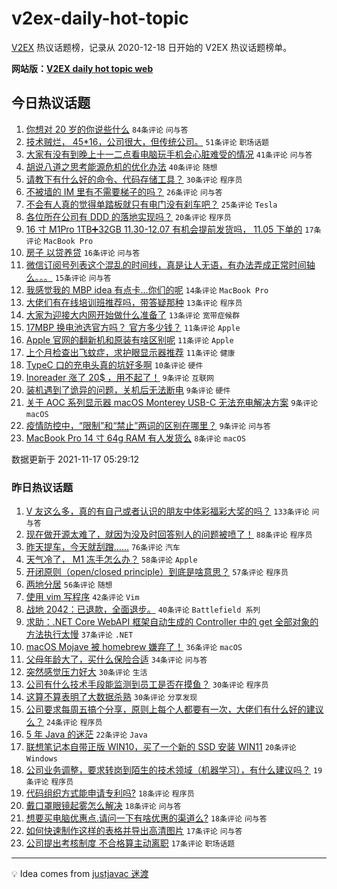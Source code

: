 # v2ex-daily-hot-topic

[V2EX](https://www.v2ex.com/) 热议话题榜，记录从 2020-12-18 日开始的 V2EX 热议话题榜单。

**网站版：[V2EX daily hot topic web](https://boojack.github.io/v2ex-daily-hot-topic-web/)**

## 今日热议话题

<!-- TODAY BEGIN -->

1. [你想对 20 岁的你说些什么](https://www.v2ex.com/t/815930) `84条评论` `问与答`
1. [技术贼烂， 45*16，公司很大，但传统公司。](https://www.v2ex.com/t/815972) `51条评论` `职场话题`
1. [大家有没有到晚上十一二点看电脑玩手机会心脏难受的情况](https://www.v2ex.com/t/815928) `41条评论` `问与答`
1. [胡说八道之思考能源危机的优化办法](https://www.v2ex.com/t/815923) `40条评论` `随想`
1. [请教下有什么好的命令、代码存储工具？](https://www.v2ex.com/t/815979) `30条评论` `程序员`
1. [不被墙的 IM 里有不需要梯子的吗？](https://www.v2ex.com/t/815926) `26条评论` `问与答`
1. [不会有人真的觉得单踏板就只有电门没有刹车吧？](https://www.v2ex.com/t/815943) `25条评论` `Tesla`
1. [各位所在公司有 DDD 的落地实现吗？](https://www.v2ex.com/t/815951) `20条评论` `程序员`
1. [16 寸 M1Pro 1TB➕32GB 11.30-12.07 有机会提前发货吗， 11.05 下单的](https://www.v2ex.com/t/815959) `17条评论` `MacBook Pro`
1. [房子 以贷养贷](https://www.v2ex.com/t/815958) `16条评论` `问与答`
1. [微信订阅号列表这个混乱的时间线，真是让人无语，有办法弄成正常时间轴么。。。](https://www.v2ex.com/t/815953) `15条评论` `问与答`
1. [我感觉我的 MBP idea 有点卡...你们的呢](https://www.v2ex.com/t/815947) `14条评论` `MacBook Pro`
1. [大佬们有在线培训班推荐吗，带答疑那种](https://www.v2ex.com/t/815956) `13条评论` `程序员`
1. [大家为迎接大内网开始做什么准备了](https://www.v2ex.com/t/815925) `13条评论` `宽带症候群`
1. [17MBP 换电池选官方吗？ 官方多少钱？](https://www.v2ex.com/t/815975) `11条评论` `Apple`
1. [Apple 官网的翻新机和原装有啥区别呢](https://www.v2ex.com/t/815946) `11条评论` `Apple`
1. [上个月检查出飞蚊症，求护眼显示器推荐](https://www.v2ex.com/t/815935) `11条评论` `健康`
1. [TypeC 口的充电头真的坑好多啊](https://www.v2ex.com/t/815922) `10条评论` `硬件`
1. [Inoreader 涨了 20$ ，用不起了！](https://www.v2ex.com/t/815985) `9条评论` `互联网`
1. [装机遇到了诡异的问题，关机后无法断电](https://www.v2ex.com/t/815971) `9条评论` `硬件`
1. [关于 AOC 系列显示器 macOS Monterey USB-C 无法充电解决方案](https://www.v2ex.com/t/815945) `9条评论` `macOS`
1. [疫情防控中，“限制”和“禁止”两词的区别在哪里？](https://www.v2ex.com/t/815937) `9条评论` `问与答`
1. [MacBook Pro 14 寸 64g RAM 有人发货么](https://www.v2ex.com/t/815955) `8条评论` `macOS`

数据更新于 2021-11-17 05:29:12

<!-- TODAY END -->

### 昨日热议话题

<!-- YESTERDAY BEGIN -->

1. [V 友这么多，真的有自己或者认识的朋友中体彩福彩大奖的吗？](https://www.v2ex.com/t/815685) `133条评论` `问与答`
1. [现在做开源太难了，就因为没及时回答别人的问题被喷了！](https://www.v2ex.com/t/815817) `88条评论` `程序员`
1. [昨天提车，今天就刮蹭……](https://www.v2ex.com/t/815717) `76条评论` `汽车`
1. [天气冷了， M1 冻手怎么办？](https://www.v2ex.com/t/815733) `58条评论` `Apple`
1. [开闭原则（open/closed principle）到底是啥意思？](https://www.v2ex.com/t/815704) `57条评论` `程序员`
1. [两地分居](https://www.v2ex.com/t/815677) `56条评论` `随想`
1. [使用 vim 写程序](https://www.v2ex.com/t/815810) `42条评论` `Vim`
1. [战地 2042：已退款，全面退步。](https://www.v2ex.com/t/815695) `40条评论` `Battlefield 系列`
1. [求助：.NET Core WebAPI 框架自动生成的 Controller 中的 get 全部对象的方法执行太慢](https://www.v2ex.com/t/815708) `37条评论` `.NET`
1. [macOS Mojave 被 homebrew 嫌弃了！](https://www.v2ex.com/t/815746) `36条评论` `macOS`
1. [父母年龄大了，买什么保险合适](https://www.v2ex.com/t/815713) `34条评论` `问与答`
1. [突然感觉压力好大](https://www.v2ex.com/t/815866) `30条评论` `生活`
1. [公司有什么技术手段能监测到员工是否在摸鱼？](https://www.v2ex.com/t/815845) `30条评论` `程序员`
1. [这算不算表明了大数据杀熟](https://www.v2ex.com/t/815701) `30条评论` `分享发现`
1. [公司要求每周五搞个分享，原则上每个人都要有一次，大佬们有什么好的建议么？](https://www.v2ex.com/t/815876) `24条评论` `程序员`
1. [5 年 Java 的迷茫](https://www.v2ex.com/t/815838) `22条评论` `Java`
1. [联想笔记本自带正版 WIN10，买了一个新的 SSD 安装 WIN11](https://www.v2ex.com/t/815720) `20条评论` `Windows`
1. [公司业务调整，要求转岗到陌生的技术领域（机器学习），有什么建议吗？](https://www.v2ex.com/t/815802) `19条评论` `程序员`
1. [代码组织方式能申请专利吗?](https://www.v2ex.com/t/815815) `18条评论` `程序员`
1. [戴口罩眼镜起雾怎么解决](https://www.v2ex.com/t/815792) `18条评论` `问与答`
1. [想要买电脑优惠点.请问一下有啥优惠的渠道么?](https://www.v2ex.com/t/815670) `18条评论` `问与答`
1. [如何快速制作这样的表格并导出高清图片](https://www.v2ex.com/t/815828) `17条评论` `问与答`
1. [公司提出考核制度 不合格算主动离职](https://www.v2ex.com/t/815766) `17条评论` `职场话题`

<!-- YESTERDAY END -->

---

💡 Idea comes from [justjavac 迷渡](https://github.com/justjavac/)
